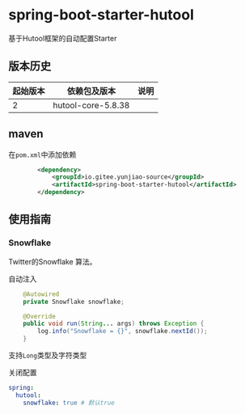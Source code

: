 # spring-boot-starter-hutool

基于Hutool框架的自动配置Starter

## 版本历史

| 起始版本 | 依赖包及版本             | 说明 |
|------|--------------------|----|
| 2    | hutool-core-5.8.38 ||

## maven

在`pom.xml`中添加依赖

```xml
        <dependency>
            <groupId>io.gitee.yunjiao-source</groupId>
            <artifactId>spring-boot-starter-hutool</artifactId>
        </dependency>
```

## 使用指南

### Snowflake

Twitter的Snowflake 算法。

自动注入
```java
    @Autowired
    private Snowflake snowflake;

    @Override
    public void run(String... args) throws Exception {
        log.info("Snowflake = {}", snowflake.nextId());
    }
```

支持`Long`类型及字符类型

关闭配置

```yaml
spring:
  hutool:
    snowflake: true # 默认true
```



